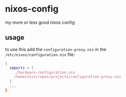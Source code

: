 # nixos-config

my more or less good nixos config

## usage

to use this add the `configuration-proxy.nix` in the `/etc/nixos/configuration.nix` file:

```nix
{
  imports = [
    ./hardware-configuration.nix
    /home/nico/repos/projects/configuration-proxy.nix
  ]
  ...
}
```
